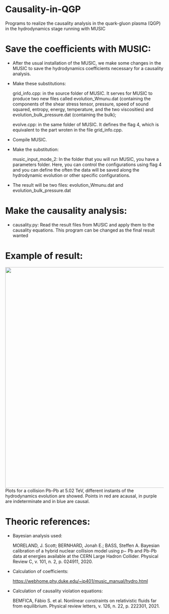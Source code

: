 # Causality-in-QGP
Programs to realize the causality analysis in the quark-gluon plasma (QGP) in the hydrodynamics stage running with MUSIC

# Save the coefficients with MUSIC:
- After the usual installation of the MUSIC, we make some changes in the MUSIC to save the hydrodynamics coefficients necessary for a causality analysis.
- Make these substitutions: 

  grid_info.cpp: in the source folder of MUSIC. It serves for MUSIC to produce two new files called evolution_Wmunu.dat (containing the components of the shear stress tensor, pressure, speed of sound squared, entropy, energy, temperature, and the two viscosities) and evolution_bulk_pressure.dat (containing the bulk);

  evolve.cpp: in the same folder of MUSIC. It defines the flag 4, which is equivalent to the part wroten in the file grid_info.cpp.

- Compile MUSIC.
- Make the substitution:

  music_input_mode_2: In the folder that you will run MUSIC, you have a parameters folder. Here, you can control the configurations using flag 4 and you can define the often the data will be saved along the hydrodynamic evolution or other specific configurations.

- The result will be two files: evolution_Wmunu.dat and evolution_bulk_pressure.dat

# Make the causality analysis:
- causality.py: Read the result files from MUSIC and apply them to the causality equations. This program can be changed as the final result wanted 

# Example of result:
<div align="center">
<img src="https://user-images.githubusercontent.com/117451854/200028241-6284e2a4-8902-4790-b839-511ae7042d88.png" width="700px" />
</div>
Plots for a collision Pb-Pb at 5.02 TeV, different instants of the hydrodynamics evolution are showed. Points in red are acausal, in purple are indeterminate and in blue are causal.

# Theoric references:
- Bayesian analysis used: 

  MORELAND, J. Scott; BERNHARD, Jonah E.; BASS, Steffen A. Bayesian calibration of a hybrid nuclear collision model using p− Pb and Pb-Pb data at energies available at the CERN Large Hadron Collider. Physical Review C, v. 101, n. 2, p. 024911, 2020.
- Calculation of coefficients:
  
  https://webhome.phy.duke.edu/~jp401/music_manual/hydro.html
- Calculation of causality violation equations:
  
  BEMFICA, Fábio S. et al. Nonlinear constraints on relativistic fluids far from equilibrium. Physical review letters, v. 126, n. 22, p. 222301, 2021.
